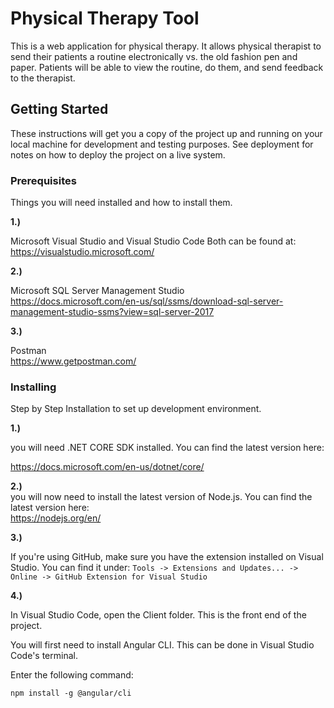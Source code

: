 ﻿# Physical Therapy Tool

This is a web application for physical therapy. It allows physical therapist to send their patients a routine electronically vs. the old fashion pen and paper. 
Patients will be able to view the routine, do them, and send feedback to the therapist.

## Getting Started

These instructions will get you a copy of the project up and running on your local machine for development and testing purposes. See deployment for notes on how to deploy the project on a live system.

### Prerequisites

Things you will need installed and how to install them.

**1.)**		

Microsoft Visual Studio and Visual Studio Code
Both can be found at:
<br>
https://visualstudio.microsoft.com/

**2.)**		

Microsoft SQL Server Management Studio
<br>
https://docs.microsoft.com/en-us/sql/ssms/download-sql-server-management-studio-ssms?view=sql-server-2017

**3.)**		

Postman
<br>
https://www.getpostman.com/

### Installing

Step by Step Installation to set up development environment.

**1.)**	

you will need .NET CORE SDK installed. You can find the latest version here:


https://docs.microsoft.com/en-us/dotnet/core/

**2.)**		
you will now need to install the latest version of Node.js. You can find the latest version here:
<br>
https://nodejs.org/en/

**3.)**

If you're using GitHub, make sure you have the extension installed on Visual Studio. You can find it under:
``` Tools -> Extensions and Updates... -> Online -> GitHub Extension for Visual Studio ```

**4.)**

In Visual Studio Code, open the Client folder. This is the front end of the project.

You will first need to install Angular CLI. This can be done in Visual Studio Code's terminal.

Enter the following command:

``` npm install -g @angular/cli ```

